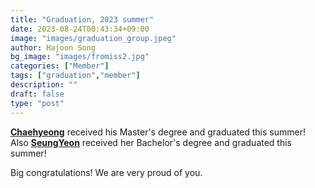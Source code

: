 ```yaml
---
title: "Graduation, 2023 summer"
date: 2023-08-24T00:43:34+09:00
image: "images/graduation_group.jpeg"
author: Hajoon Song
bg_image: "images/fromiss2.jpg"
categories: ["Member"]
tags: ["graduation","member"]
description: ""
draft: false
type: "post"
---
```


**[Chaehyeong](/group/chaehyeonglee/#anchor)** received his  Master's degree and graduated this summer! Also **[SeungYeon](/group/sychoi/#anchor)** received her Bachelor's degree and graduated this summer!

Big congratulations! We are very proud of you.

<div class='image'>
<img src="/images/news/graduation_2023_3.png" class="img-responsive; width:50%;" alt="">
<img src="/images/news/graduation_2023_4.png" class="img-responsive; width:50%;" alt="">
</div>
<br>
